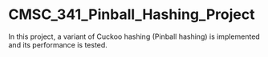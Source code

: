 # CMSC_341_Pinball_Hashing_Project
In this project, a variant of Cuckoo hashing (Pinball hashing) is implemented and its performance is tested. 
